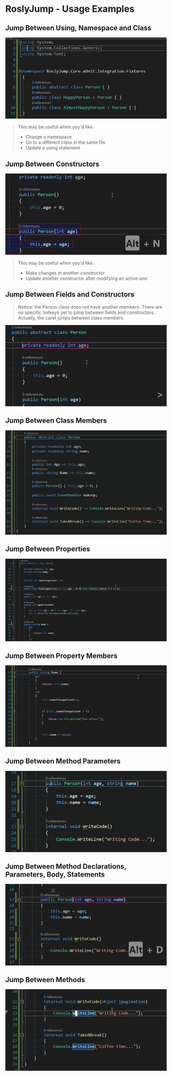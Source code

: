 # RoslyJump - Usage Examples

## Jump Between Using, Namespace and Class

![Example - Jump Between Using, Namespace and Class](./docs/images/usage-examples/example-jump-between-using-namespace-class.gif)

> This may be useful when you'd like:
>
> - Change a namespace
> - Go to a different class in the same file
> - Update a using statement

## Jump Between Constructors

![Jump Between Constructors](./docs/images/usage-examples/example-jump-between-ctors.gif)

> This may be useful when you'd like:
>
> - Make changes in another constructor
> - Update another constructor after modifying an active one

## Jump Between Fields and Constructors

> Notice: the Person class does not have another members.
> There are no specific hotkeys yet to jump between fields and constructors.
> Actually, the caret jumps between class members.

![Jump Between Fields and Constructors](./docs/images/usage-examples/example-jump-between-field-and-ctor.gif)

## Jump Between Class Members

![Jump Between Class Members](./docs/images/usage-examples/jump-between-class-members.gif)

## Jump Between Properties

![Jump Between Properties](./docs/images/usage-examples/example-jump-between-properties.gif)

## Jump Between Property Members

![Jump Between Property Members](./docs/images/usage-examples/example-jump-between-property-members.gif)

## Jump Between Method Parameters

![Jump Between Method Parameters](./docs/images/usage-examples/example-jump-between-method-params.gif)

## Jump Between Method Declarations, Parameters, Body, Statements

![Jump Between Method Declaration, Parameters, Body, Statements](./docs/images/usage-examples/example-jump-between-method-members.gif)

## Jump Between Methods

![Jump Between Methods](./docs/images/usage-examples/jump-between-methods.gif)
